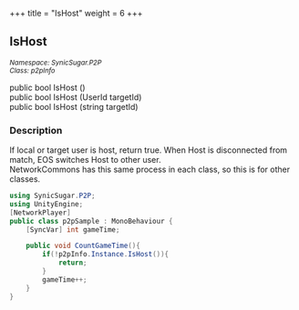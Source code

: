 +++
title = "IsHost"
weight = 6
+++
## IsHost
<small>*Namespace: SynicSugar.P2P* <br>
*Class: p2pInfo* </small>

public bool IsHost ()<br>
public bool IsHost (UserId targetId) <br>
public bool IsHost (string targetId) <br>

### Description
If local or target user is host, return true.
When Host is disconnected from match, EOS switches Host to other user.<br>
NetworkCommons has this same process in each class, so this is for other classes.


```cs
using SynicSugar.P2P;
using UnityEngine;
[NetworkPlayer]
public class p2pSample : MonoBehaviour {
    [SyncVar] int gameTime;

    public void CountGameTime(){
        if(!p2pInfo.Instance.IsHost()){
            return;
        }
        gameTime++;
    }
}
```